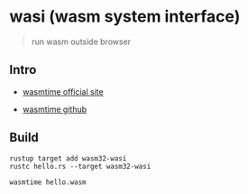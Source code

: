 wasi (wasm system interface)
===

> run wasm outside browser

## Intro

- [wasmtime official site](https://wasmtime.dev/)

- [wasmtime github](https://github.com/bytecodealliance/wasmtime)

## Build

```shell script
rustup target add wasm32-wasi
rustc hello.rs --target wasm32-wasi

wasmtime hello.wasm
```
